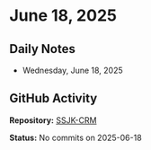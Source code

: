 ﻿# June 18, 2025

## Daily Notes

- Wednesday, June 18, 2025

## GitHub Activity

**Repository:** [SSJK-CRM](https://github.com/Rupali59/SSJK-CRM)

**Status:** No commits on 2025-06-18
